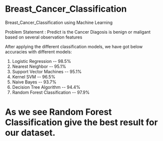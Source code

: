 # Breast_Cancer_Classification
Breast_Cancer_Classification using Machine Learning

Problem Statement :
Predict is the Cancer Diagosis is benign or maligant based on several observation features

After applying the different classification models, we have got below accuracies with different models:
1. Logistic Regression -- 98.5%
2. Nearest Neighbor -- 95.1%
3. Support Vector Machines -- 95.1%
4. Kernel SVM -- 96.5%
5. Naive Bayes -- 93.7%
6. Decision Tree Algorithm -- 94.4%
7. Random Forest Classification -- 97.9%

# As we see Random Forest Classification give the best result for our dataset.
